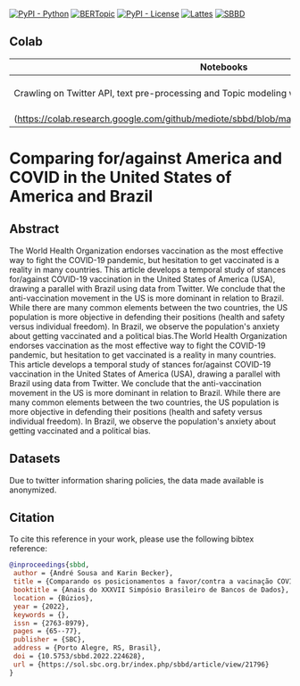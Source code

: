 [![PyPI - Python](https://img.shields.io/badge/python-v3.6+-blue.svg)](https://pypi.org/project/bertopic/)
[![BERTopic](https://img.shields.io/badge/BERtopic-v0.9%20-brightgreen)](https://github.com/MaartenGr/BERTopic)
[![PyPI - License](https://img.shields.io/badge/license-MIT-green.svg)](https://github.com/mediote/twAnalytics/blob/main/LICENSE)
[![Lattes](https://img.shields.io/badge/Lattes-CNPq-blueviolet)](http://lattes.cnpq.br/2455024624300452)
[![SBBD](https://img.shields.io/badge/SBBD-2022-green)](https://sbbd.org.br/2022/)

## Colab 

| Notebooks | Link  |
|---|---|
| Crawling on Twitter API, text pre-processing and Topic modeling with BERTopic  | [![Open on Colab](https://colab.research.google.com/assets/colab-badge.svg)](https://colab.research.google.com/github/mediote/sbbd/blob/main/sbbd.ipynb)  |
(https://colab.research.google.com/github/mediote/sbbd/blob/main/hyperparameters_tuning.ipynb)  |



# Comparing for/against America and COVID in the United States of America and Brazil


## Abstract
The World Health Organization endorses vaccination as the most effective way to fight the COVID-19 pandemic, but hesitation to get vaccinated is a reality in many countries. This article develops a temporal study of stances for/against COVID-19 vaccination in the United States of America (USA), drawing a parallel with Brazil using data from Twitter. We conclude that the anti-vaccination movement in the US is more dominant in relation to Brazil. While there are many common elements between the two countries, the US population is more objective in defending their positions (health and safety versus individual freedom). In Brazil, we observe the population's anxiety about getting vaccinated and a political bias.The World Health Organization endorses vaccination as the most effective way to fight the COVID-19 pandemic, but hesitation to get vaccinated is a reality in many countries. This article develops a temporal study of stances for/against COVID-19 vaccination in the United States of America (USA), drawing a parallel with Brazil using data from Twitter. We conclude that the anti-vaccination movement in the US is more dominant in relation to Brazil. While there are many common elements between the two countries, the US population is more objective in defending their positions (health and safety versus individual freedom). In Brazil, we observe the population's anxiety about getting vaccinated and a political bias.


## Datasets

Due to twitter information sharing policies, the data made available is anonymized.

## Citation

To cite this reference in your work, please use the following bibtex reference:

```bibtex
@inproceedings{sbbd,
 author = {André Sousa and Karin Becker},
 title = {Comparando os posicionamentos a favor/contra a vacinação COVID nos Estados Unidos da América e no Brasil},
 booktitle = {Anais do XXXVII Simpósio Brasileiro de Bancos de Dados},
 location = {Búzios},
 year = {2022},
 keywords = {},
 issn = {2763-8979},
 pages = {65--77},
 publisher = {SBC},
 address = {Porto Alegre, RS, Brasil},
 doi = {10.5753/sbbd.2022.224628},
 url = {https://sol.sbc.org.br/index.php/sbbd/article/view/21796}
}
```

